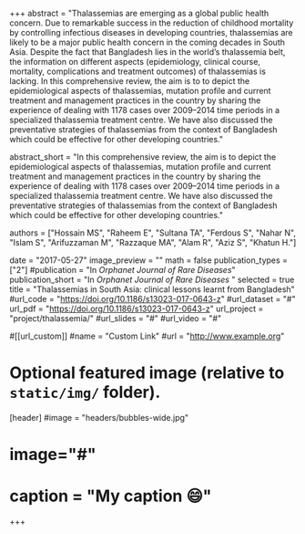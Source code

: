 +++
abstract = "Thalassemias are emerging as a global public health concern. Due to remarkable success in the reduction of childhood mortality by controlling infectious diseases in developing countries, thalassemias are likely to be a major public health concern in the coming decades in South Asia. Despite the fact that Bangladesh lies in the world’s thalassemia belt, the information on different aspects (epidemiology, clinical course, mortality, complications and treatment outcomes) of thalassemias is lacking. In this comprehensive review, the aim is to to depict the epidemiological aspects of thalassemias, mutation profile and current treatment and management practices in the country by sharing the experience of dealing with 1178 cases over 2009–2014 time periods in a specialized thalassemia treatment centre. We have also discussed the preventative strategies of thalassemias from the context of Bangladesh which could be effective for other developing countries."

abstract_short = "In this comprehensive review, the aim is to depict the epidemiological aspects of thalassemias, mutation profile and current treatment and management practices in the country by sharing the experience of dealing with 1178 cases over 2009–2014 time periods in a specialized thalassemia treatment centre. We have also discussed the preventative strategies of thalassemias from the context of Bangladesh which could be effective for other developing countries."

authors = ["Hossain MS", "Raheem E", "Sultana TA", "Ferdous S", "Nahar N", "Islam S", "Arifuzzaman M", "Razzaque MA", "Alam R", "Aziz S", "Khatun H."]

date = "2017-05-27"
image_preview = ""
math = false
publication_types = ["2"]
#publication = "In *Orphanet Journal of Rare Diseases*"
publication_short = "In *Orphanet Journal of Rare Diseases* "
selected = true
title = "Thalassemias in South Asia: clinical lessons learnt from Bangladesh"
#url_code = "https://doi.org/10.1186/s13023-017-0643-z"
#url_dataset = "#"
url_pdf = "https://doi.org/10.1186/s13023-017-0643-z"
url_project = "project/thalassemia/"
#url_slides = "#"
#url_video = "#"

#[[url_custom]]
#name = "Custom Link"
#url = "http://www.example.org"

# Optional featured image (relative to `static/img/` folder).
[header]
#image = "headers/bubbles-wide.jpg"
# image="#"
# caption = "My caption :smile:"

+++


